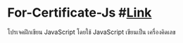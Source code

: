 # For-Certificate-Js #[Link](https://exserlot.github.io/For-Certificate-Js/)
โปรเจคฝึกเขียน JavaScript โดยใช้ JavaScript เขียนเป็น เครื่องคิดเลข 
